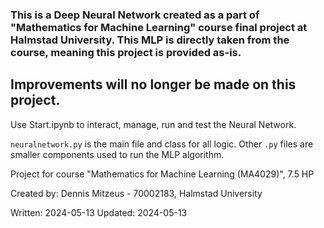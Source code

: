 ### This is a Deep Neural Network created as a part of "Mathematics for Machine Learning" course final project at Halmstad University. This MLP is directly taken from the course, meaning this project is provided as-is. 

## Improvements will no longer be made on this project.



Use Start.ipynb to interact, manage, run and test the Neural Network. 

`neuralnetwork.py` is the main file and class for all logic. Other `.py` files are smaller components used to run the MLP algorithm.


Project for course "Mathematics for Machine Learning (MA4029)", 7.5 HP

Created by: Dennis Mitzeus - 70002183, Halmstad University

Written: 2024-05-13
Updated: 2024-05-13
 

